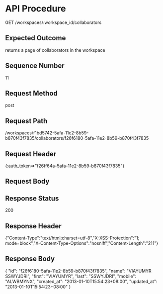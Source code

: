 # API Procedure
GET /workspaces/:workspace_id/collaborators
## Expected Outcome
returns a page of collaborators in the workspace
## Sequence Number
11
## Request Method
post
## Request Path
/workspaces/f1bd5742-5afa-11e2-8b59-b870f43f7835/collaborators/f26f6180-5afa-11e2-8b59-b870f43f7835
## Request Header
{:auth_token=>"f26ff64a-5afa-11e2-8b59-b870f43f7835"}
## Request Body


## Response Status
200
## Response Header
{"Content-Type":"text/html;charset=utf-8","X-XSS-Protection":"1; mode=block","X-Content-Type-Options":"nosniff","Content-Length":"211"}

## Response Body
{
  "id": "f26f6180-5afa-11e2-8b59-b870f43f7835",
  "name": "VIAYUMYR SSWYJDRI",
  "first": "VIAYUMYR",
  "last": "SSWYJDRI",
  "mobile": "ALWBMYNX",
  "created_at": "2013-01-10T15:54:23+08:00",
  "updated_at": "2013-01-10T15:54:23+08:00"
}
